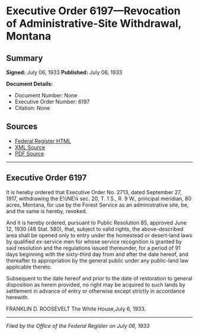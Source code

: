 # Executive Order 6197—Revocation of Administrative-Site Withdrawal, Montana

## Summary

**Signed:** July 06, 1933
**Published:** July 06, 1933

**Document Details:**
- Document Number: None
- Executive Order Number: 6197
- Citation: None

## Sources
- [Federal Register HTML](https://www.presidency.ucsb.edu/documents/executive-order-6197-revocation-administrative-site-withdrawal-montana)
- [XML Source](None)
- [PDF Source](None)

---

## Executive Order 6197

It is hereby ordered that Executive Order No. 2713, dated September 27, 1917, withdrawing the E½NE¼ sec. 20, T. 1 S., R. 9 W., principal meridian, 80 acres, Montana, for use by the Forest Service as an administrative site, be, and the same is hereby, revoked.

And it is hereby ordered, pursuant to Public Resolution 85, approved June 12, 1930 (46 Stat. 580), that, subject to valid rights, the above-described area shall be opened only to entry under the homestead or desert-land laws by qualified ex-service men for whose service recognition is granted by said resolution and the regulations issued thereunder, for a period of 91 days beginning with the sixty-third day from and after the date hereof, and thereafter to appropriation by the general public under any public-land law applicable thereto.

Subsequent to the date hereof and prior to the date of restoration to general disposition as herein provided, no right may be acquired to such lands by settlement in advance of entry or otherwise except strictly in accordance herewith.

FRANKLIN D. ROOSEVELT
The White House,July 6, 1933.

---

*Filed by the Office of the Federal Register on July 06, 1933*
